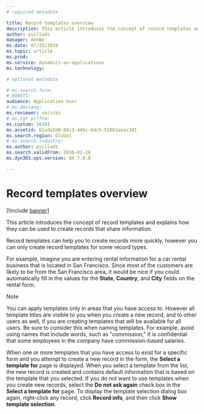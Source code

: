```yaml
---
# required metadata

title: Record templates overview
description: This article introduces the concept of record templates and explains how they can be used to create records that share information.
author: pvillads
manager: AnnBe
ms.date: 07/25/2019
ms.topic: article
ms.prod: 
ms.service: dynamics-ax-applications
ms.technology: 

# optional metadata

# ms.search.form: 
# ROBOTS: 
audience: Application User
# ms.devlang: 
ms.reviewer: sericks
# ms.tgt_pltfrm: 
ms.custom: 16101
ms.assetid: 61ada2d8-84c3-44bc-b4c5-516b1aeac3d1
ms.search.region: Global
# ms.search.industry: 
ms.author: pvillads
ms.search.validFrom: 2016-02-28
ms.dyn365.ops.version: AX 7.0.0

---
```


# Record templates overview

[!include [banner](../includes/banner.md)]

This article introduces the concept of record templates and explains how they can be used to create records that share information.

Record templates can help you to create records more quickly, however you can only create record templates for some record types.

For example, imagine you are entering rental information for a car rental business that is located in San Francisco. Since most of the customers are likely to be from the San Francisco area, it would be nice if you could automatically fill in the values for the **State**, **Country**, and **City** fields on the rental form.

> [!NOTE]
> You can apply templates only in areas that you have access to. However all template titles are visible to you when you create a new record, and to other users as well, if you are creating templates that will be available for all users. Be sure to consider this when naming templates. For example, avoid using names that include words, such as "commission," if is confidential that some employees in the company have commission-based salaries.

When one or more templates that you have access to exist for a specific form and you attempt to create a new record in the form, the **Select a template for** page is displayed. When you select a template from the list, the new record is created and contains default information that is based on the template that you selected. If you do not want to use templates when you create new records, select the **Do not ask again** check box in the **Select a template for** page. To display the template selection dialog box again, right-click any record, click **Record info**, and then click **Show template selection**.
